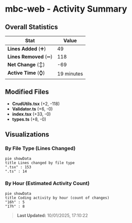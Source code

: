 # mbc-web - Activity Summary 

## Overall Statistics

| Stat                   | Value                                                             |
| ---------------------- | ----------------------------------------------------------------- |
| **Lines Added** (➕)   | 49                                          |
| **Lines Removed** (➖) | 118                                        |
| **Net Change** (↕)    | -69                |
| **Active Time** (⌚)   | 19 minutes |


## Modified Files
- **CrudUtils.tsx** (+2, -118)
- **Validator.ts** (+6, -0)
- **index.tsx** (+33, -0)
- **types.ts** (+8, -0)

## Visualizations

### By File Type (Lines Changed)

```mermaid
pie showData
title Lines changed by file type
".tsx" : 153
".ts" : 14
```

### By Hour (Estimated Activity Count)

```mermaid
pie showData
title Coding activity by hour (count of changes)
"16h" : 5
"17h" : 8
```


> **Last Updated:** 10/01/2025, 17:10:22
